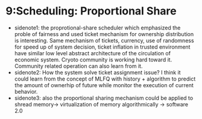 # 9:Scheduling: Proportional Share

* sidenote1: the proprotional-share scheduler which emphasized the proble of fairness and used ticket mechanism for ownership distribution is interesting. Same mechanism of tickets, currency, use of randomness for speed up of system decision, ticket inflation in trusted environment have similar low level abstract architecture of the circulation of economic system. Cryoto community is working hard toward it. Community related operation can also learn from it.
* sidenote2: How the system solve ticket assignment issue? I think it could learn from the concept of MLFQ with history + algorithm to predict the amount of ownerhip of future while monitor the execution of current behavior.
* sidenote3: also the proportional sharing mechanism could be applied to shread memory-> virtualization of memory algorithmically -> software 2.0

